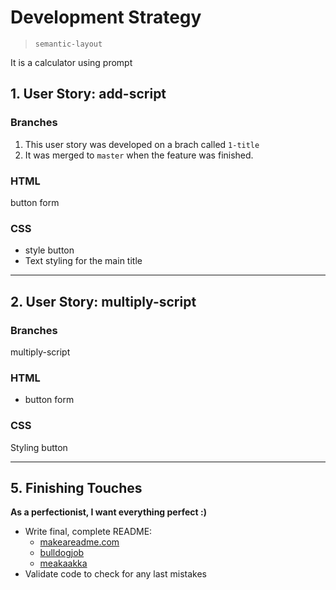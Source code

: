 # Development Strategy

> `semantic-layout`

It is a calculator using  prompt 
## 1. User Story: add-script


### Branches

1. This user story was developed on a brach called `1-title`
1. It was merged to `master` when the feature was finished.

### HTML
button form 

### CSS

- style button 
- Text styling for the main title

---

## 2. User Story: multiply-script


### Branches

multiply-script

### HTML

- button form 


### CSS

Styling button 

---

## 5. Finishing Touches

__As a perfectionist, I want everything perfect :)__

- Write final, complete README:
  - [makeareadme.com](https://www.makeareadme.com/)
  - [bulldogjob](https://bulldogjob.com/news/449-how-to-write-a-good-readme-for-your-github-project)
  - [meakaakka](https://medium.com/@meakaakka/a-beginners-guide-to-writing-a-kickass-readme-7ac01da88ab3)
- Validate code to check for any last mistakes
